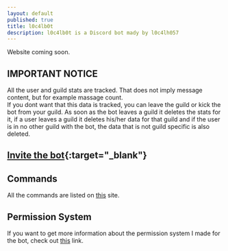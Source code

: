 ```yaml
---
layout: default
published: true
title: l0c4lb0t
description: l0c4lb0t is a Discord bot mady by l0c4lh057
---
```

Website coming soon.

## IMPORTANT NOTICE
All the user and guild stats are tracked. That does not imply message content, but for example massage count.<br>
If you dont want that this data is tracked, you can leave the guild or kick the bot from your guild. As soon as the bot leaves a guild it deletes the stats for it, if a user leaves a guild it deletes his/her data for that guild and if the user is in no other guild with the bot, the data that is not guild specific is also deleted.

## [Invite the bot](https://discordapp.com/oauth2/authorize?client_id=516976969867460630&permissions=2146958591&scope=bot){:target="_blank"}

## Commands
All the commands are listed on [this](./commands.html) site.

## Permission System
If you want to get more information about the permission system I made for the bot, check out [this](./permissionManagement.html) link.